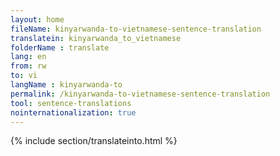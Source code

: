 ```yaml
---
layout: home
fileName: kinyarwanda-to-vietnamese-sentence-translation
translatein: kinyarwanda_to_vietnamese
folderName : translate
lang: en
from: rw
to: vi
langName : kinyarwanda-to
permalink: /kinyarwanda-to-vietnamese-sentence-translation
tool: sentence-translations
nointernationalization: true
---
```

{% include section/translateinto.html %}
